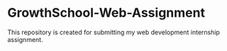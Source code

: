 # GrowthSchool-Web-Assignment
This repository is created for submitting my web development internship assignment. 
